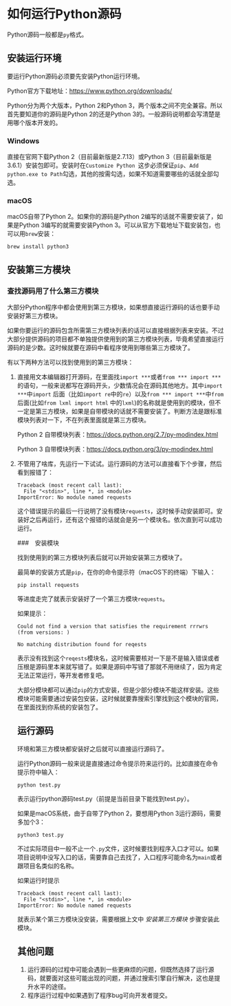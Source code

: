 # 如何运行Python源码

Python源码一般都是`py`格式。

## 安装运行环境

要运行Python源码必须要先安装Python运行环境。

Python官方下载地址：https://www.python.org/downloads/

Python分为两个大版本，Python 2和Python 3，两个版本之间不完全兼容。所以首先要知道你的源码是Python 2的还是Python 3的。一般源码说明都会写清楚是用哪个版本开发的。

### Windows

直接在官网下载Python 2（目前最新版是2.7.13）或Python 3（目前最新版是3.6.1）安装包即可。安装时在`Customize Python `这步必须保证`pip`、`Add python.exe to Path`勾选，其他的按需勾选，如果不知道需要哪些的话就全部勾选。

### macOS

macOS自带了Python 2。如果你的源码是Python 2编写的话就不需要安装了，如果是Python 3编写的就需要安装Python 3。可以从官方下载地址下载安装包，也可以用`brew`安装：

`brew install python3`

## 安装第三方模块

### 查找源码用了什么第三方模块

大部分Python程序中都会使用到第三方模块，如果想直接运行源码的话也要手动安装好第三方模块。

如果你要运行的源码包含所需第三方模块列表的话可以直接根据列表来安装。不过大部分提供源码的项目都不单独提供使用到的第三方模块列表，毕竟希望直接运行源码的是少数。这时候就要在源码中看程序使用到哪些第三方模块了。

有以下两种方法可以找到使用到的第三方模块：

1. 直接用文本编辑器打开源码，在里面找`import ***`或者`from *** import ***`的语句，一般来说都写在源码开头，少数情况会在源码其他地方。其中`import ***`中`import` 后面（比如`import re`中的`re`）以及`from *** import ***`中`from`后面(比如`from lxml import html` 中的`lxml`)的名称就是使用到的模块，但不一定是第三方模块，如果是自带模块的话就不需要安装了。判断方法是跟标准模块列表对一下，不在列表里面就是第三方模块。

   Python 2 自带模块列表：https://docs.python.org/2.7/py-modindex.html

   Python 3 自带模块列表：https://docs.python.org/3/py-modindex.html

2. 不管用了啥库，先运行一下试试。运行源码的方法可以直接看下个步骤，然后看到报错了：

   ```
   Traceback (most recent call last):
     File "<stdin>", line *, in <module>
   ImportError: No module named requests
   ```

   这个错误提示的最后一行说明了没有模块`requests`，这时候手动安装即可。安装好之后再运行，还有这个报错的话就会是另一个模块名。依次直到可以成功运行。

   ###　安装模块

   找到使用到的第三方模块列表后就可以开始安装第三方模块了。

   最简单的安装方式是`pip`，在你的命令提示符（macOS下的终端）下输入：

   `pip install requests`

   等进度走完了就表示安装好了一个第三方模块`requests`。

   如果提示：

   ```
   Could not find a version that satisfies the requirement rrrwrs (from versions: )

   No matching distribution found for reqests 
   ```

   表示没有找到这个`reqests`模块名，这时候需要核对一下是不是输入错误或者压根是源码里本来就写错了。如果是源码中写错了那就不用继续了，因为肯定无法正常运行，等开发者修复吧。

   大部分模块都可以通过`pip`的方式安装，但是少部分模块不能这样安装。这些模块可能需要通过安装包安装，这时候就要靠搜索引擎找到这个模块的官网，在里面找到你系统的安装包了。

   ## 运行源码

   环境和第三方模块都安装好之后就可以直接运行源码了。

   运行Python源码一般来说是直接通过命令提示符来运行的。比如直接在命令提示符中输入：

   `python test.py`

   表示运行python源码test.py（前提是当前目录下能找到test.py）。

   如果是macOS系统，由于自带了Python 2，要想用Python 3运行源码，需要多加个3：

   `python3 test.py`

   不过实际项目中一般不止一个`.py`文件，这时候要找到程序入口才可以。如果项目说明中没写入口的话，需要靠自己去找了，入口程序可能命名为`main`或者跟项目名类似的名称。

   如果运行时提示

   ```
   Traceback (most recent call last):
     File "<stdin>", line *, in <module>
   ImportError: No module named requests
   ```

   就表示某个第三方模块没安装，需要根据上文中 *安装第三方模块* 步骤安装此模块。

   ## 其他问题

   1. 运行源码的过程中可能会遇到一些更麻烦的问题，但既然选择了运行源码，就要面对这些可能出现的问题，并通过搜索引擎自行解决，这也是提升水平的途径。
   2. 程序运行过程中如果遇到了程序bug可向开发者提交。 

   ​

   ​

   ​

   ​

   ​



